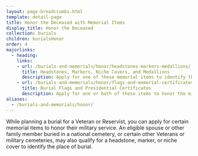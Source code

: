 ```yaml
---
layout: page-breadcrumbs.html
template: detail-page
title: Honor the Deceased with Memorial Items
display_title: Honor the Deceased
collection: burials
children: burialsHonor
order: 4
majorlinks:
  - heading:
    links:
    - url: /burials-and-memorials/honor/headstones-markers-medallions/
      title: Headstones, Markers, Niche Covers, and Medallions
      description: Apply for one of these memorial items to identify the place of burial of a deceased Veteran or eligible spouse or other family member.
    - url: /burials-and-memorials/honor/flags-and-memorial-certificates/
      title: Burial Flags and Presidential Certificates
      description: Apply for one or both of these items to honor the military service of a deceased Veteran or Reservist.
aliases:
  - /burials-and-memorials/honor/
---
```

<div class="va-introtext">
While planning a burial for a Veteran or Reservist, you can apply for certain memorial items to honor their military service. An eligible spouse or other family member buried in a national cemetery, or certain other Veterans or military cemeteries, may also qualify for a headstone, marker, or niche cover to identify the place of burial.

</div>

